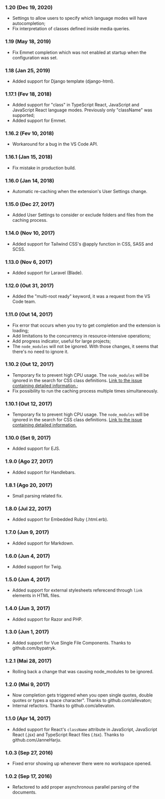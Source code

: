 ### 1.20 (Dec 19, 2020)
* Settings to allow users to specify which language modes will have autocompletion;
* Fix interpretation of classes defined inside media queries.

### 1.19 (May 18, 2019)
* Fix Emmet completion which was not enabled at startup when the configuration was set.

### 1.18 (Jan 25, 2019)
* Added support for Django template (django-html).

### 1.17.1 (Fev 18, 2018)
* Added support for "class" in TypeScript React, JavaScript and JavaScript React language modes. Previously only "className" was supported;
* Added support for Emmet.

### 1.16.2 (Fev 10, 2018)
* Workaround for a bug in the VS Code API.

### 1.16.1 (Jan 15, 2018)
* Fix mistake in production build.

### 1.16.0 (Jan 14, 2018)
* Automatic re-caching when the extension's User Settings change.

### 1.15.0 (Dec 27, 2017)
* Added User Settings to consider or exclude folders and files from the caching process.

### 1.14.0 (Nov 10, 2017)
* Added support for Tailwind CSS's @apply function in CSS, SASS and SCSS.

### 1.13.0 (Nov 6, 2017)
* Added support for Laravel (Blade).

### 1.12.0 (Out 31, 2017)
* Added the "multi-root ready" keyword, it was a request from the VS Code team.

### 1.11.0 (Out 14, 2017)
* Fix error that occurs when you try to get completion and the extension is loading;
* Add limitations to the concurrency in resource-intensive operations;
* Add progress indicator, useful for large projects;
* The `node_modules` will not be ignored. With those changes, it seems that there's no need to ignore it.

### 1.10.2 (Out 12, 2017)
* Temporary fix to prevent high CPU usage. The `node_modules` will be ignored in the search for CSS class definitions. [Link to the issue containing detailed information.](https://github.com/Microsoft/vscode/issues/35996);
* Fix possibility to run the caching process multiple times simultaneously.

### 1.10.1 (Out 12, 2017)
* Temporary fix to prevent high CPU usage. The `node_modules` will be ignored in the search for CSS class definitions. [Link to the issue containing detailed information.](https://github.com/Microsoft/vscode/issues/35996)

### 1.10.0 (Set 9, 2017)
* Added support for EJS.

### 1.9.0 (Ago 27, 2017)
* Added support for Handlebars.

### 1.8.1 (Ago 20, 2017)
* Small parsing related fix.

### 1.8.0 (Jul 22, 2017)
* Added support for Embedded Ruby (.html.erb).

### 1.7.0 (Jun 9, 2017)
* Added support for Markdown.

### 1.6.0 (Jun 4, 2017)
* Added support for Twig.

### 1.5.0 (Jun 4, 2017)
* Added support for external stylesheets referecend through `link` elements in HTML files.

### 1.4.0 (Jun 3, 2017)
* Added support for Razor and PHP.

### 1.3.0 (Jun 1, 2017)
* Added support for Vue Single File Components. Thanks to github.com/bypatryk.

### 1.2.1 (Mai 28, 2017)
* Rolling back a change that was causing node_modules to be ignored.

### 1.2.0 (Mai 9, 2017)
* Now completion gets triggered when you open single quotes, double quotes or types a space character". Thanks to github.com/allevaton;
* Internal refactors. Thanks to github.com/allevaton.

### 1.1.0 (Apr 14, 2017)
* Added support for React's `className` attribute in JavaScript, JavaScript React (.jsx) and TypeScript React files (.tsx). Thanks to github.com/JanneHarju.

### 1.0.3 (Sep 27, 2016)
* Fixed error showing up whenever there were no workspace opened.

### 1.0.2 (Sep 17, 2016)
* Refactored to add proper asynchronous parallel parsing of the documents.

